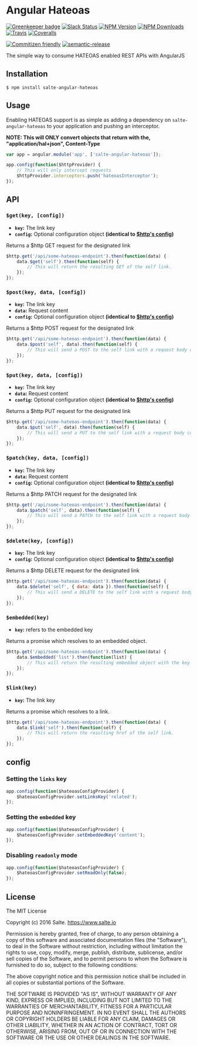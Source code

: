 # Angular Hateoas

[![Greenkeeper badge](https://badges.greenkeeper.io/salte-io/salte-angular-hateoas.svg)](https://greenkeeper.io/)
[![Slack Status][slack-image]][slack-url]
[![NPM Version][npm-version-image]][npm-url]
[![NPM Downloads][npm-downloads-image]][npm-url]
[![Travis][travis-ci-image]][travis-ci-url]
[![Coveralls][coveralls-image]][coveralls-url]

[![Commitizen friendly][commitizen-image]][commitizen-url]
[![semantic-release][semantic-release-image]][semantic-release-url]

The simple way to consume HATEOAS enabled REST APIs with AngularJS

## Installation

```
$ npm install salte-angular-hateoas
```

## Usage
Enabling HATEOAS support is as simple as adding a dependency on `salte-angular-hateoas` to your application and pushing an interceptor.

**NOTE: This will ONLY convert objects that return with the, "application/hal+json", Content-Type**
```javascript
var app = angular.module('app', ['salte-angular-hateoas']);

app.config(function($httpProvider) {
    // This will only intercept requests
    $httpProvider.interceptors.push('hateoasInterceptor');
});
```

## API
### `$get(key, [config])`
- **`key`:** The link key
- **`config`:** Optional configuration object **(identical to [$http's config][http-config])**

Returns a $http GET request for the designated link
```javascript
$http.get('/api/some-hateoas-endpoint').then(function(data) {
    data.$get('self').then(function(self) {
        // This will return the resulting GET of the self link.
    });
});
```
### `$post(key, data, [config])`
- **`key`:** The link key
- **`data`:** Request content
- **`config`:** Optional configuration object **(identical to [$http's config][http-config])**

Returns a $http POST request for the designated link
```javascript
$http.get('/api/some-hateoas-endpoint').then(function(data) {
    data.$post('self', data).then(function(self) {
        // This will send a POST to the self link with a request body containing the data object.
    });
});
```
### `$put(key, data, [config])`
- **`key`:** The link key
- **`data`:** Request content
- **`config`:** Optional configuration object **(identical to [$http's config][http-config])**

Returns a $http PUT request for the designated link
```javascript
$http.get('/api/some-hateoas-endpoint').then(function(data) {
    data.$put('self', data).then(function(self) {
        // This will send a PUT to the self link with a request body containing the data object.
    });
});
```
### `$patch(key, data, [config])`
- **`key`:** The link key
- **`data`:** Request content
- **`config`:** Optional configuration object **(identical to [$http's config][http-config])**

Returns a $http PATCH request for the designated link
```javascript
$http.get('/api/some-hateoas-endpoint').then(function(data) {
    data.$patch('self', data).then(function(self) {
        // This will send a PATCH to the self link with a request body containing the data object.
    });
});
```
### `$delete(key, [config])`
- **`key`:** The link key
- **`config`:** Optional configuration object **(identical to [$http's config][http-config])**

Returns a $http DELETE request for the designated link
```javascript
$http.get('/api/some-hateoas-endpoint').then(function(data) {
    data.$delete('self', { data: data }).then(function(self) {
        // This will send a DELETE to the self link with a request body containing the data object.
    });
});
```
### `$embedded(key)`
- **`key`:** refers to the embedded key

Returns a promise which resolves to an embedded object.
```javascript
$http.get('/api/some-hateoas-endpoint').then(function(data) {
    data.$embedded('list').then(function(list) {
        // This will return the resulting embedded object with the key list.
    });
});
```
### `$link(key)`
- **`key`:** The link key

Returns a promise which resolves to a link.
```javascript
$http.get('/api/some-hateoas-endpoint').then(function(data) {
    data.$link('self').then(function(self) {
        // This will return the resulting href of the self link.
    });
});
```

## config

### Setting the `links` key
```javascript
app.config(function($hateoasConfigProvider) {
    $hateoasConfigProvider.setLinksKey('related');
});
```
### Setting the `embedded` key
```javascript
app.config(function($hateoasConfigProvider) {
    $hateoasConfigProvider.setEmbeddedKey('content');
});
```
### Disabling `readonly` mode
```javascript
app.config(function($hateoasConfigProvider) {
    $hateoasConfigProvider.setReadOnly(false);
});
```

## License

The MIT License

Copyright (c) 2016 Salte. https://www.salte.io

Permission is hereby granted, free of charge, to any person obtaining a copy
of this software and associated documentation files (the "Software"), to deal
in the Software without restriction, including without limitation the rights
to use, copy, modify, merge, publish, distribute, sublicense, and/or sell
copies of the Software, and to permit persons to whom the Software is
furnished to do so, subject to the following conditions:

The above copyright notice and this permission notice shall be included in
all copies or substantial portions of the Software.

THE SOFTWARE IS PROVIDED "AS IS", WITHOUT WARRANTY OF ANY KIND, EXPRESS OR
IMPLIED, INCLUDING BUT NOT LIMITED TO THE WARRANTIES OF MERCHANTABILITY,
FITNESS FOR A PARTICULAR PURPOSE AND NONINFRINGEMENT. IN NO EVENT SHALL THE
AUTHORS OR COPYRIGHT HOLDERS BE LIABLE FOR ANY CLAIM, DAMAGES OR OTHER
LIABILITY, WHETHER IN AN ACTION OF CONTRACT, TORT OR OTHERWISE, ARISING FROM,
OUT OF OR IN CONNECTION WITH THE SOFTWARE OR THE USE OR OTHER DEALINGS IN
THE SOFTWARE.

[slack-image]: https://salte-slack.herokuapp.com/badge.svg
[slack-url]: https://salte-slack.herokuapp.com/

[npm-version-image]: http://img.shields.io/npm/v/salte-angular-hateoas.svg?style=flat
[npm-downloads-image]: http://img.shields.io/npm/dm/salte-angular-hateoas.svg?style=flat
[npm-url]: https://npmjs.org/package/salte-angular-hateoas

[travis-ci-image]: https://img.shields.io/travis/salte-io/salte-angular-hateoas/master.svg?style=flat
[travis-ci-url]: https://travis-ci.org/salte-io/salte-angular-hateoas

[coveralls-image]: https://img.shields.io/coveralls/salte-io/salte-angular-hateoas/master.svg
[coveralls-url]: https://coveralls.io/github/salte-io/salte-angular-hateoas

[commitizen-image]: https://img.shields.io/badge/commitizen-friendly-brightgreen.svg
[commitizen-url]: http://commitizen.github.io/cz-cli/

[semantic-release-url]: https://github.com/semantic-release/semantic-release
[semantic-release-image]: https://img.shields.io/badge/%20%20%F0%9F%93%A6%F0%9F%9A%80-semantic--release-e10079.svg
[http-config]: https://docs.angularjs.org/api/ng/service/$http
